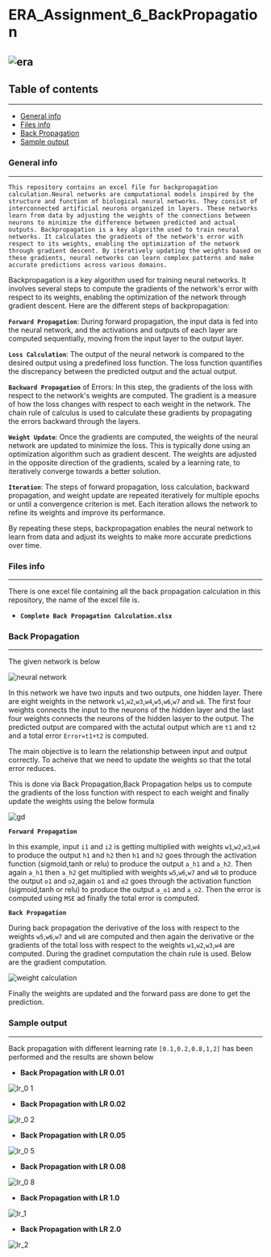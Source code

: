 # ERA_Assignment_6_BackPropagation


![era](https://github.com/ParthaAIML/ERA_Assignment_5/assets/100613266/71a005f6-ce58-42c9-96f8-4d0954db54bd)
---

## Table of contents
---
* [General info](#general-info)
* [Files info](#files-ino)
* [Back Propagation](#back-prop)
* [Sample output](#sample-output)

### General info
---
`This repository contains an excel file for backpropagation calculation.Neural networks are computational models inspired by the structure and function of biological neural networks. They consist of interconnected artificial neurons organized in layers. These networks learn from data by adjusting the weights of the connections between neurons to minimize the difference between predicted and actual outputs. Backpropagation is a key algorithm used to train neural networks. It calculates the gradients of the network's error with respect to its weights, enabling the optimization of the network through gradient descent. By iteratively updating the weights based on these gradients, neural networks can learn complex patterns and make accurate predictions across various domains.`

Backpropagation is a key algorithm used for training neural networks. It involves several steps to compute the gradients of the network's error with respect to its weights, enabling the optimization of the network through gradient descent. Here are the different steps of backpropagation:

**`Forward Propagation`**: During forward propagation, the input data is fed into the neural network, and the activations and outputs of each layer are computed sequentially, moving from the input layer to the output layer.

**`Loss Calculation`**: The output of the neural network is compared to the desired output using a predefined loss function. The loss function quantifies the discrepancy between the predicted output and the actual output.

**`Backward Propagation`** of Errors: In this step, the gradients of the loss with respect to the network's weights are computed. The gradient is a measure of how the loss changes with respect to each weight in the network. The chain rule of calculus is used to calculate these gradients by propagating the errors backward through the layers.

**`Weight Update`**: Once the gradients are computed, the weights of the neural network are updated to minimize the loss. This is typically done using an optimization algorithm such as gradient descent. The weights are adjusted in the opposite direction of the gradients, scaled by a learning rate, to iteratively converge towards a better solution.

**`Iteration`**: The steps of forward propagation, loss calculation, backward propagation, and weight update are repeated iteratively for multiple epochs or until a convergence criterion is met. Each iteration allows the network to refine its weights and improve its performance.

By repeating these steps, backpropagation enables the neural network to learn from data and adjust its weights to make more accurate predictions over time.

### Files info
---
There is one excel file containing all the back propagation calculation in this repository, the name of the excel file is.
*  **`Complete Back Propagation Calculation.xlsx`**

### Back Propagation
---

The given network is below


![neural network](https://github.com/ParthaAIML/ERA_Assignment_6_BackPropagation/assets/100613266/35a56ef7-e366-4a26-9f73-c9635b309e77)

In this network we have two inputs and two outputs, one hidden layer. There are eight weights in the network `w1`,`w2`,`w3`,`w4`,`w5`,`w6`,`w7` and `w8`. The first four weights connects the input to the neurons of the hidden layer and the last four weights connects the neurons of the hidden lasyer to the output. 
The predicted output are compared with the actutal output which are `t1` and `t2` and a total error `Error=t1+t2` is computed.

The main objective is to learn the relationship between input and output correctly. To acheive that we need to update the weights so that the total error reduces.

This is done via Back Propagation,Back Propagation helps us to compute the gradients of the loss function with respect to each weight and finally update the weights using the below formula


![gd](https://github.com/ParthaAIML/ERA_Assignment_6_BackPropagation/assets/100613266/d0042e97-6eb3-41b9-9724-eb4cc70daaba)

**`Forward Propagation`**

In this example, input `i1` and `i2` is getting multiplied with  weights `w1`,`w2`,`w3`,`w4` to produce the output `h1` and `h2` then `h1` and `h2` goes through the activation function (sigmoid,tanh or relu) to produce the output `a_h1` and `a_h2`. Then again `a_h1` then `a_h2` get multiplied with  weights `w5`,`w6`,`w7` and `w8` to produce the output `o1` and `o2`,again `o1` and `o2` goes through the activation function (sigmoid,tanh or relu) to produce the output `a_o1` and `a_o2`. Then the error is computed using `MSE` ad finally the total error is computed.

**`Back Propagation`**

During back propagation the derivative of the loss with respect to the weights   `w5`,`w6`,`w7` and `w8` are computed and then again the derivative or the gradients of the total loss with respect to the weights `w1`,`w2`,`w3`,`w4` are computed. During the gradinet computation the chain rule is used. Below are the gradient computation.


![weight calculation](https://github.com/ParthaAIML/ERA_Assignment_6_BackPropagation/assets/100613266/93b69291-3bb6-4195-99c7-4a56a2fb8a57)


Finally the weights are updated and the forward pass are done to get the prediction.

### Sample output
---

Back propagation with different learning rate `[0.1,0.2,0.8,1,2]` has been performed and the results are shown below

*  **Back Propagation with LR 0.01**


![lr_0 1](https://github.com/ParthaAIML/ERA_Assignment_6_BackPropagation/assets/100613266/9cb2463d-90cc-4d31-bfa9-28d285685f54)

*  **Back Propagation with LR 0.02**


![lr_0 2](https://github.com/ParthaAIML/ERA_Assignment_6_BackPropagation/assets/100613266/ee05b2f9-f537-49d3-b14a-f3800ba846ae)


*  **Back Propagation with LR 0.05**

![lr_0 5](https://github.com/ParthaAIML/ERA_Assignment_6_BackPropagation/assets/100613266/d94d7de9-8b46-451f-b7f6-06a190e48948)


*  **Back Propagation with LR 0.08**

![lr_0 8](https://github.com/ParthaAIML/ERA_Assignment_6_BackPropagation/assets/100613266/867a1642-fc66-49c5-9a37-fb37b8145638)


*  **Back Propagation with LR 1.0**

![lr_1](https://github.com/ParthaAIML/ERA_Assignment_6_BackPropagation/assets/100613266/8dd2a3b0-d6e4-4bfc-8e5d-aedd3256a1c4)


*  **Back Propagation with LR 2.0**

![lr_2](https://github.com/ParthaAIML/ERA_Assignment_6_BackPropagation/assets/100613266/03e1f242-250a-4f91-be3a-ab58669c9c72)

